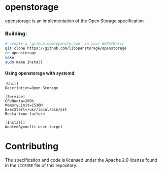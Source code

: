# openstorage
openstorage is an implementation of the Open Storage specification

### Building:

```bash
# create a 'github.com/openstorage' in your GOPATH/src
git clone https://github.com/libopenstorage/openstorage
cd openstorage
make
sudo make install
```

#### Using openstorage with systemd

```service
[Unit]
Description=Open Storage

[Service]
CPUQuota=200%
MemoryLimit=1536M
ExecStart=/usr/local/bin/ost
Restart=on-failure

[Install]
WantedBy=multi-user.target
```

# Contributing

The specification and code is licensed under the Apache 2.0 license found in 
the `LICENSE` file of this repository.  
